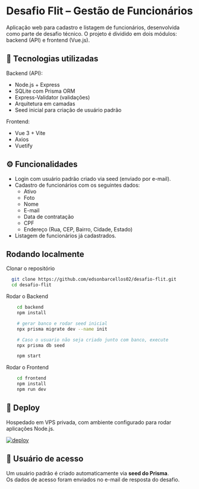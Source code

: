 
# Desafio Flit – Gestão de Funcionários

Aplicação web para cadastro e listagem de funcionários, desenvolvida como parte de desafio técnico.
O projeto é dividido em dois módulos: backend (API) e frontend (Vue.js).



## 🚀 Tecnologias utilizadas

Backend (API):
- Node.js + Express
- SQLite com Prisma ORM
- Express-Validator (validações)
- Arquitetura em camadas
- Seed inicial para criação de usuário padrão

Frontend:
- Vue 3 + Vite
- Axios
- Vuetify
## ⚙️ Funcionalidades

- Login com usuário padrão criado via seed (enviado por e-mail).
- Cadastro de funcionários com os seguintes dados:
    - Ativo
    - Foto
    - Nome
    - E-mail
    - Data de contratação
    - CPF
    - Endereço (Rua, CEP, Bairro, Cidade, Estado)
- Listagem de funcionários já cadastrados.
## Rodando localmente

Clonar o repositório

```bash
  git clone https://github.com/edsonbarcellos02/desafio-flit.git
  cd desafio-flit
```

Rodar o Backend

```bash
    cd backend
    npm install

    # gerar banco e rodar seed inicial
    npx prisma migrate dev --name init

    # Caso o usuario não seja criado junto com banco, execute
    npx prisma db seed

    npm start
```

Rodar o Frontend

```bash
    cd frontend
    npm install
    npm run dev
```


## 🚀 Deploy

Hospedado em VPS privada, com ambiente configurado para rodar aplicações Node.js.

[![deploy](https://img.shields.io/badge/deploy-desafio.vivasoftwares.com.br-blue?style=for-the-badge&logo=vercel&logoColor=white)](https://desafio.vivasoftwares.com.br/)

## 📧 Usuário de acesso

Um usuário padrão é criado automaticamente via **seed do Prisma**.  
Os dados de acesso foram enviados no e-mail de resposta do desafio.

